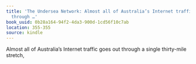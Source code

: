 ```yaml
---
title: 'The Undersea Network: Almost all of Australia’s Internet traffic goes out
  through …'
book_uuid: 0b28a164-94f2-4da3-900d-1cd56f10c7ab
location: 355-355
source: kindle
---
```


Almost all of Australia’s Internet traffic goes out through a single thirty-mile stretch,